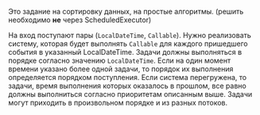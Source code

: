 Это задание на сортировку данных, на простые алгоритмы. (решить необходимо **не** через ScheduledExecutor)

На вход поступают пары (`LocalDateTime`, `Callable`).
Нужно реализовать систему, которая будет выполнять `Callable` для каждого пришедшего события в указанный LocalDateTime.
Задачи должны выполняться в порядке согласно значению `LocalDateTime`.
Если на один момент времени указано более одной задачи, то порядок их выполнения определяется порядком поступления.
Если система перегружена, то задачи, время выполнения которых оказалось в прошлом, все равно должны выполниться согласно приоритетам описанным выше.
Задачи могут приходить в произвольном порядке и из разных потоков.
